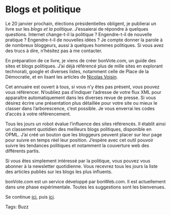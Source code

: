 # Blogs et politique

Le 20 janvier prochain, élections présidentielles obligent, je publierai un livre sur les *blogs et la politique*. J’essaierai de répondre à quelques questions. Internet change-t-il la politique ? Engendre-t-il de nouvelle pratique ? Engendre-t-il de nouvelles idées ? Je compte donner la parole à de nombreux bloggeurs, aussi à quelques hommes politiques. Si vous avez des trucs à dire, n’hésitez pas à me contacter.

En préparation de ce livre, je viens de créer bonVote.com, un guide des sites et blogs politiques. J’ai déjà référencé plus de mille sites en explorant technorati, google et diverses listes, notamment celle de Place de la Démocratie, et en lisant les articles de [Nicolas Voisin](http://www.nuesblog.com/).

Cet annuaire est ouvert à tous, si vous n’y êtes pas présent, vous pouvez vous référencer. N’oubliez pas d’indiquer l’adresse de votre flux XML pour apparaître automatiquement dans les diverses revue de presse. Si vous désirez écrire une présentation plus détaillée pour votre site ou mieux le classer dans l’arborescence, c’est possible. Je vous enverrai les codes d’accès à votre référencement.

Tous les jours un robot évalue l’influence des sites référencés. Il établit ainsi un classement quotidien des meilleurs blogs politiques, disponible en OPML. J’ai créé un bouton que les bloggeurs peuvent placer sur leur page pour suivre en temps réel leur position. J’espère avec cet outil pouvoir suivre les tendances politiques et notamment la couverture web des différents partis.

Si vous êtes simplement intéressé par la politique, vous pouvez vous abonner à la newsletter quotidienne. Vous recevrez tous les jours la liste des articles publiés sur les blogs les plus influents.

bonVote.com est un service développé par bonWeb.com. Il est actuellement dans une phase expérimentale. Toutes les suggestions sont les bienvenues.

Se continue [ici](/2006/07/25/blogs-et-politiques-bis/), puis [ici](/2006/07/25/blogs-et-politiques-ter/).

Tags: Buzz